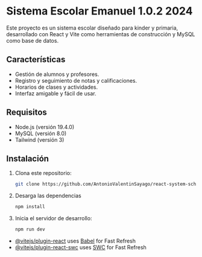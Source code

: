 # Sistema Escolar Emanuel 1.0.2 2024

Este proyecto es un sistema escolar diseñado para kinder y primaria, desarrollado con React y Vite como herramientas de construcción y MySQL como base de datos.

## Características

- Gestión de alumnos y profesores.
- Registro y seguimiento de notas y calificaciones.
- Horarios de clases y actividades.
- Interfaz amigable y fácil de usar.

## Requisitos

- Node.js (versión 19.4.0)
- MySQL (versión 8.0)
- Tailwind (versión 3)

## Instalación

1. Clona este repositorio:

   ```bash
   git clone https://github.com/AntonioValentinSayago/react-system-school.git

3. Desarga las dependencias

    ```bash
    npm install

3. Inicia el servidor de desarrollo:

    ```bash
    npm run dev

- [@vitejs/plugin-react](https://github.com/vitejs/vite-plugin-react/blob/main/packages/plugin-react/README.md) uses [Babel](https://babeljs.io/) for Fast Refresh
- [@vitejs/plugin-react-swc](https://github.com/vitejs/vite-plugin-react-swc) uses [SWC](https://swc.rs/) for Fast Refresh
